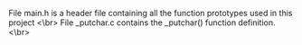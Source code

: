 File main.h is a header file containing all the function prototypes used in this project <\br>
File _putchar.c contains the _putchar() function definition. <\br>
